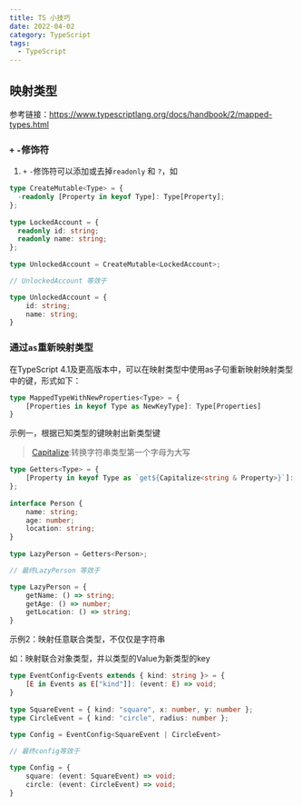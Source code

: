 ```yaml
---
title: TS 小技巧
date: 2022-04-02
category: TypeScript
tags:
  - TypeScript
---
```


<!-- more -->

## 映射类型

参考链接：https://www.typescriptlang.org/docs/handbook/2/mapped-types.html

### `+` `-`修饰符

1. `+` `-`修饰符可以添加或去掉`readonly` 和 `?`，如

```ts
type CreateMutable<Type> = {
  -readonly [Property in keyof Type]: Type[Property];
};
 
type LockedAccount = {
  readonly id: string;
  readonly name: string;
};
 
type UnlockedAccount = CreateMutable<LockedAccount>;

// UnlockedAccount 等效于

type UnlockedAccount = {
    id: string;
    name: string;
}
```

### 通过`as`重新映射类型

在TypeScript 4.1及更高版本中，可以在映射类型中使用as子句重新映射映射类型中的键，形式如下：

```ts
type MappedTypeWithNewProperties<Type> = {
    [Properties in keyof Type as NewKeyType]: Type[Properties]
}
```

示例一，根据已知类型的键映射出新类型键

> [Capitalize](https://www.typescriptlang.org/docs/handbook/2/template-literal-types.html#capitalizestringtype):转换字符串类型第一个字母为大写

```ts
type Getters<Type> = {
    [Property in keyof Type as `get${Capitalize<string & Property>}`]: () => Type[Property]
};
 
interface Person {
    name: string;
    age: number;
    location: string;
}
 
type LazyPerson = Getters<Person>;

// 最终LazyPerson 等效于

type LazyPerson = {
    getName: () => string;
    getAge: () => number;
    getLocation: () => string;
}
```

示例2：映射任意联合类型，不仅仅是字符串

如：映射联合对象类型，并以类型的Value为新类型的key

<!-- 联系Filter原子类型 -->

```ts
type EventConfig<Events extends { kind: string }> = {
    [E in Events as E["kind"]]: (event: E) => void;
}
 
type SquareEvent = { kind: "square", x: number, y: number };
type CircleEvent = { kind: "circle", radius: number };
 
type Config = EventConfig<SquareEvent | CircleEvent>

// 最终config等效于

type Config = {
    square: (event: SquareEvent) => void;
    circle: (event: CircleEvent) => void;
}
```

